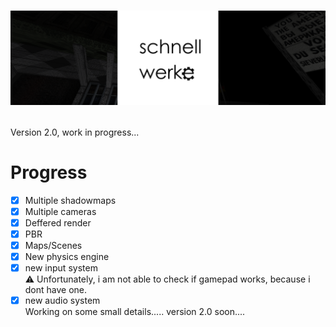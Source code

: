 # <p align="center"> <img src="https://github.com/VitionVlad/schnellwerke/blob/main/assets/logo_long.png"> </p>
Version 2.0, work in progress...
# Progress  
- [x] Multiple shadowmaps
- [x] Multiple cameras  
- [x] Deffered render  
- [x] PBR
- [x] Maps/Scenes
- [x] New physics engine  
- [x] new input system  
      ⚠ Unfortunately, i am not able to check if gamepad works, because i dont have one.
- [x] new audio system  
Working on some small details..... version 2.0 soon....
